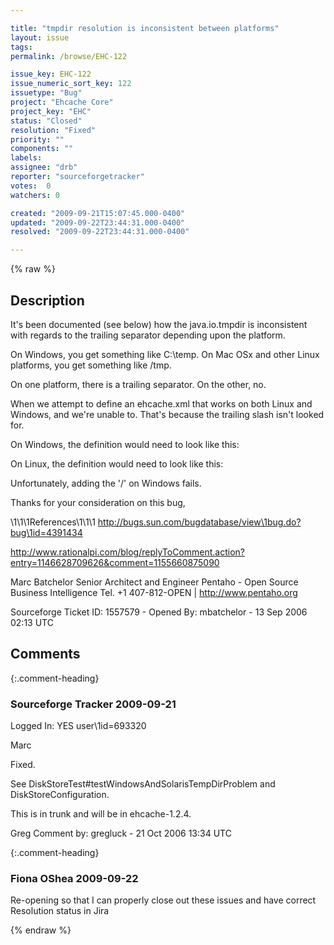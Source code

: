```yaml
---

title: "tmpdir resolution is inconsistent between platforms"
layout: issue
tags: 
permalink: /browse/EHC-122

issue_key: EHC-122
issue_numeric_sort_key: 122
issuetype: "Bug"
project: "Ehcache Core"
project_key: "EHC"
status: "Closed"
resolution: "Fixed"
priority: ""
components: ""
labels: 
assignee: "drb"
reporter: "sourceforgetracker"
votes:  0
watchers: 0

created: "2009-09-21T15:07:45.000-0400"
updated: "2009-09-22T23:44:31.000-0400"
resolved: "2009-09-22T23:44:31.000-0400"

---
```




{% raw %}



## Description

<div markdown="1" class="description">

It's been documented (see below) how the java.io.tmpdir
is inconsistent with regards to the trailing separator
depending upon the platform.

On Windows, you get something like C:\temp\. On Mac OSx
and other Linux platforms, you get something like /tmp. 

On one platform, there is a trailing separator. On the
other, no. 

When we attempt to define an ehcache.xml that works on
both Linux and Windows, and we're unable to. That's
because the trailing slash isn't looked for.

On Windows, the definition would need to look like this:

<diskStore path="java.io.tmpdirpentaho"/> 

On Linux, the definition would need to look like this:

<diskStore path="java.io.tmpdir/pentaho"/> 

Unfortunately, adding the '/' on Windows fails.

Thanks for your consideration on this bug,

\1\1\1References\1\1\1
http://bugs.sun.com/bugdatabase/view\1bug.do?bug\1id=4391434

http://www.rationalpi.com/blog/replyToComment.action?entry=1146628709626&comment=1155660875090



Marc Batchelor
Senior Architect and Engineer
Pentaho - Open Source Business Intelligence Tel. +1
407-812-OPEN | http://www.pentaho.org

Sourceforge Ticket ID: 1557579 - Opened By: mbatchelor - 13 Sep 2006 02:13 UTC

</div>

## Comments


{:.comment-heading}
### **Sourceforge Tracker** <span class="date">2009-09-21</span>

<div markdown="1" class="comment">

Logged In: YES 
user\1id=693320

Marc

Fixed.

See DiskStoreTest#testWindowsAndSolarisTempDirProblem and 
DiskStoreConfiguration. 

This is in trunk and will be in ehcache-1.2.4.

Greg
Comment by: gregluck - 21 Oct 2006 13:34 UTC

</div>


{:.comment-heading}
### **Fiona OShea** <span class="date">2009-09-22</span>

<div markdown="1" class="comment">

Re-opening so that I can properly close out these issues and have correct Resolution status in Jira

</div>



{% endraw %}
